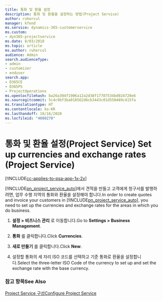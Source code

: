 ```yaml
---
title: 통화 및 환율 설정
description: 통화 및 환율을 설정하는 방법(Project Service)
author: ruhercul
manager: kfend
ms.service: dynamics-365-customerservice
ms.custom:
- dyn365-projectservice
ms.date: 8/03/2018
ms.topic: article
ms.author: ruhercul
audience: Admin
search.audienceType:
- admin
- customizer
- enduser
search.app:
- D365CE
- D365PS
- ProjectOperations
ms.openlocfilehash: ba26a304f1906a12a2d38f17787534bd024720e6
ms.sourcegitcommit: 5c4c9bf3ba018562d6cb3443c01d550489c415fa
ms.translationtype: HT
ms.contentlocale: ko-KR
ms.lasthandoff: 10/16/2020
ms.locfileid: "4080270"
---
```

# <a name="set-up-currencies-and-exchange-rates-project-service"></a><span data-ttu-id="d34e1-103">통화 및 환율 설정(Project Service) </span><span class="sxs-lookup"><span data-stu-id="d34e1-103">Set up currencies and exchange rates (Project Service)</span></span>

[!INCLUDE[cc-applies-to-psa-app-1x-2x](../includes/cc-applies-to-psa-app-1x-2x.md)]

<span data-ttu-id="d34e1-104">[!INCLUDE[pn_project_service_auto](../includes/pn-project-service-auto.md)]에서 견적을 만들고 고객에게 청구서를 발행하려면, 업무 수행 지역의 통화와 환율을 설정해야 합니다.</span><span class="sxs-lookup"><span data-stu-id="d34e1-104">In order to create quotes and invoice your customers in [!INCLUDE[pn_project_service_auto](../includes/pn-project-service-auto.md)], you need to set up the currencies and exchange rates for the areas in which you do business.</span></span>  
  
1.  <span data-ttu-id="d34e1-105">**설정 > 비즈니스 관리** 로 이동합니다.</span><span class="sxs-lookup"><span data-stu-id="d34e1-105">Go to **Settings > Business Management**.</span></span>  
  
2.  <span data-ttu-id="d34e1-106">**통화** 를 클릭합니다.</span><span class="sxs-lookup"><span data-stu-id="d34e1-106">Click **Currencies**.</span></span>  
  
3.  <span data-ttu-id="d34e1-107">**새로 만들기** 를 클릭합니다.</span><span class="sxs-lookup"><span data-stu-id="d34e1-107">Click **New**.</span></span>  
  
4.  <span data-ttu-id="d34e1-108">설정할 통화의 세 자리 ISO 코드를 선택하고 기준 통화로 환율을 설정합니다.</span><span class="sxs-lookup"><span data-stu-id="d34e1-108">Select the three-letter ISO Code of the currency to set up and set the exchange rate with the base currency.</span></span>  
  
### <a name="see-also"></a><span data-ttu-id="d34e1-109">참고 항목</span><span class="sxs-lookup"><span data-stu-id="d34e1-109">See Also</span></span>  
 [<span data-ttu-id="d34e1-110">Project Service 구성</span><span class="sxs-lookup"><span data-stu-id="d34e1-110">Configure Project Service</span></span>](../psa/configure.md)
